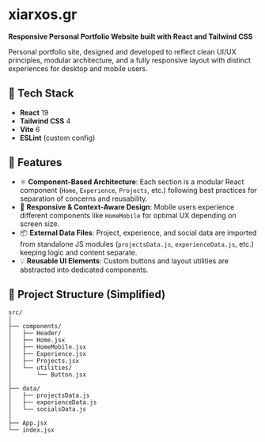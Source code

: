 
# xiarxos.gr

**Responsive Personal Portfolio Website built with React and Tailwind CSS**

Personal portfolio site, designed and developed to reflect clean UI/UX principles, modular architecture, and a fully responsive layout with distinct experiences for desktop and mobile users.

## 🚀 Tech Stack

- **React** 19
- **Tailwind CSS** 4
- **Vite** 6
- **ESLint** (custom config)

## 🧠 Features

- ⚛️ **Component-Based Architecture**: Each section is a modular React component (`Home`, `Experience`, `Projects`, etc.) following best practices for separation of concerns and reusability.
- 📱 **Responsive & Context-Aware Design**: Mobile users experience different components like `HomeMobile` for optimal UX depending on screen size.
- 📦 **External Data Files**: Project, experience, and social data are imported from standalone JS modules (`projectsData.js`, `experienceData.js`, etc.) keeping logic and content separate.
- 💡 **Reusable UI Elements**: Custom buttons and layout utilities are abstracted into dedicated components.

## 📁 Project Structure (Simplified)

```
src/
│
├── components/
│   ├── Header/
│   ├── Home.jsx
│   ├── HomeMobile.jsx
│   ├── Experience.jsx
│   ├── Projects.jsx
│   └── utilities/
│       └── Button.jsx
│
├── data/
│   ├── projectsData.js
│   ├── experienceData.js
│   └── socialsData.js
│
├── App.jsx
└── index.jsx
```
